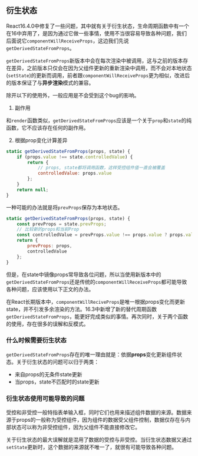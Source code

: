 ## 衍生状态

React16.4.0中修复了一些问题，其中就有关于衍生状态，生命周期函数中有一个在16中弃用了，是因为通过它做一些事情，使用不当很容易导致各种问题，我们后面说它`componentWillReceiveProps`，这边我们先说`getDerivedStateFromProps`。

`getDerivedStateFromProps`新版本中会在每次渲染中被调用，这与之前的版本存在差异，之前版本只仅会在因为父组件更新的重新渲染中调用，而不会对本地状态(`setState`)的更新而调用，前者跟`componentWillReceiveProps`更为相似，改进后的版本保证了与**异步渲染**模式的兼容。

除开以下的使用外，一般应用是不会受到这个bug的影响。

1. 副作用

和`render`函数类似，`getDerivedStateFromProps`应该是一个关于`prop`和`state`的纯函数，它不应该存在任何的副作用。

2. 根据prop变化计算差异

```javascript
static getDerivedStateFromProps(props, state) {
	if (props.value !== state.controlledValue) {
		return {
			// props, state都将调用函数，这样受控组件值一直会被覆盖
			controlledValue: props.value
		};
	}
	return null;
}
```
一种可能的办法就是将`prevProps`保存为本地状态。

```javascript
static getDerivedStateFromProps(props, state) {
	const prevProps = state.prevProps;
	// 比较新的props和当前Prop
	const controlledValue = prevProps.value !== props.value ? props.value : state.controlledValue;
	return {
		prevProps: props,
		controlledValue
	};
}
```
但是，在state中镜像props常导致各位问题，所以当使用新版本中的`getDerivedStateFromProps`还是传统的`componentWillReceiveProps`都可能导致各种问题，应该使用以下正文的办法。

在React长期版本中，`componentWillReciveProps`是唯一根据props变化而更新state，并不引发多余渲染的方法。16.3中新增了新的替代周期函数`getDerivedStateFromProps`，能更好完成类似的事情。再次同时，关于两个函数的使用，存在很多的误解和反模式。

### 什么时候需要衍生状态

`getDerivedStateFromProps`存在的唯一理由就是：依据**props**变化更新组件状态。关于衍生状态的问题可以归于两类：

- 来自props的无条件state更新
- 当props，state不匹配时的state更新

### 衍生状态使用可能导致的问题

受控和非受控一般特指表单输入框，同时它们也用来描述组件数据的来源。数据来源于props的一般称为受控组件，因为组件的数据受父组件控制，数据仅存在与内部状态可以称为非受控组件，因为父组件不能直接修改它。

关于衍生状态的最大误解就是混用了数据的受控与非受控。当衍生状态数据又通过`setState`更新时，这个数据的来源就不唯一了，就很有可能导致各种问题。




































